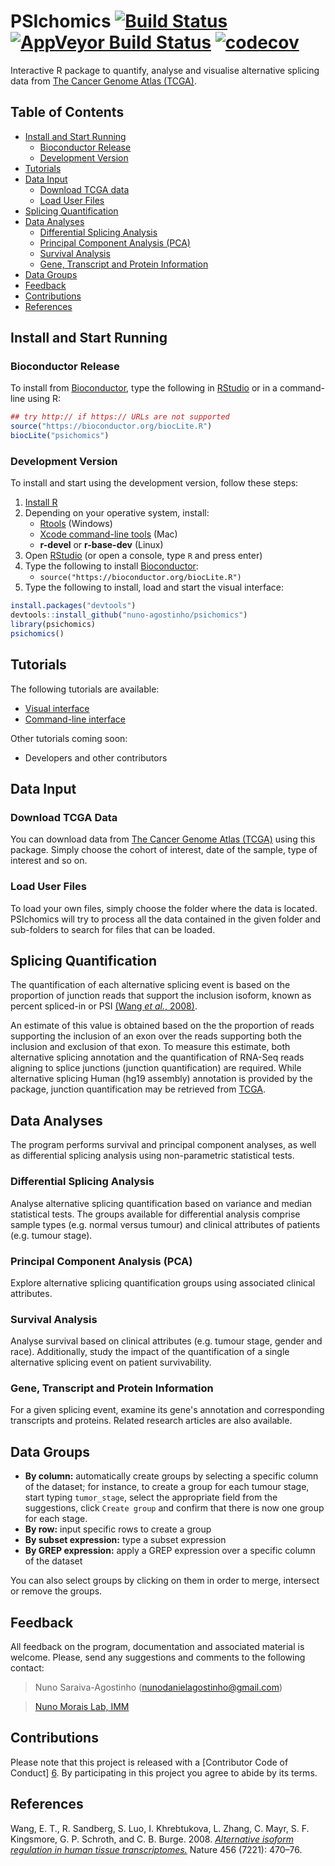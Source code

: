 # PSIchomics [![Build Status][8]][9] [![AppVeyor Build Status][10]][11] [![codecov][12]][13]
Interactive R package to quantify, analyse and visualise alternative splicing 
data from [The Cancer Genome Atlas (TCGA)][1].

## Table of Contents

* [Install and Start Running](#install-and-start-running)
    * [Bioconductor Release](#bioconductor-release)
    * [Development Version](#development-version)
* [Tutorials](#tutorials)
* [Data Input](#data-input)
    * [Download TCGA data](#download-tcga-data)
    * [Load User Files](#load-user-files)
* [Splicing Quantification](#splicing-quantification)
* [Data Analyses](#data-analyses)
    * [Differential Splicing Analysis](#differential-splicing-analysis)
    * [Principal Component Analysis (PCA)](#principal-component-analysis-pca)
    * [Survival Analysis](#survival-analysis)
    * [Gene, Transcript and Protein Information](#gene-transcript-and-protein-information)
* [Data Groups](#data-groups)
* [Feedback](#feedback)
* [Contributions](#contributions)
* [References](#references)

## Install and Start Running

### Bioconductor Release

To install from [Bioconductor][2], type the following in [RStudio][4] or in a
command-line using R:

```r
## try http:// if https:// URLs are not supported
source("https://bioconductor.org/biocLite.R")
biocLite("psichomics")
```

### Development Version
To install and start using the development version, follow these steps:

1. [Install R][3]
2. Depending on your operative system, install:
    - [Rtools](https://cran.r-project.org/bin/windows/Rtools/) (Windows)
    - [Xcode command-line tools](https://developer.apple.com/downloads) (Mac)
    - **r-devel** or **r-base-dev** (Linux)
3. Open [RStudio][4] (or open a console, type `R` and press enter)
4. Type the following to install [Bioconductor][2]: 
    - `source("https://bioconductor.org/biocLite.R")`
5. Type the following to install, load and start the visual interface:
```r
install.packages("devtools")
devtools::install_github("nuno-agostinho/psichomics")
library(psichomics)
psichomics()
```

## Tutorials

The following tutorials are available:

* [Visual interface](http://rpubs.com/nuno-agostinho/psichomics-tutorial-visual)
* [Command-line interface](http://rpubs.com/nuno-agostinho/psichomics-cli-tutorial)

Other tutorials coming soon:
* Developers and other contributors

## Data Input
### Download TCGA Data
You can download data from [The Cancer Genome Atlas (TCGA)][1] using this
package. Simply choose the cohort of interest, date of the sample, type of 
interest and so on.

### Load User Files
To load your own files, simply choose the folder where the data is located. 
PSIchomics will try to process all the data contained in the given folder and
sub-folders to search for files that can be loaded.

## Splicing Quantification
The quantification of each alternative splicing event is based on the proportion
of junction reads that support the inclusion isoform, known as percent 
spliced-in or PSI [(Wang *et al.*, 2008)](#references).

An estimate of this value is obtained based on the the proportion of reads 
supporting the inclusion of an exon over the reads supporting both the inclusion
and exclusion of that exon. To measure this estimate, both alternative splicing 
annotation and the quantification of RNA-Seq reads aligning to splice junctions
(junction quantification) are required. While alternative splicing Human (hg19
assembly) annotation is provided by the package, junction quantification may be
retrieved from [TCGA][1].

## Data Analyses
The program performs survival and principal component analyses, as well as
differential splicing analysis using non-parametric statistical tests.

### Differential Splicing Analysis
Analyse alternative splicing quantification based on variance and median 
statistical tests. The groups available for differential analysis comprise 
sample types (e.g. normal versus tumour) and clinical attributes of patients 
(e.g. tumour stage).

### Principal Component Analysis (PCA)
Explore alternative splicing quantification groups using associated clinical 
attributes.

### Survival Analysis
Analyse survival based on clinical attributes (e.g. tumour stage, gender and
race). Additionally, study the impact of the quantification of a single 
alternative splicing event on patient survivability.

### Gene, Transcript and Protein Information
For a given splicing event, examine its gene's annotation and corresponding 
transcripts and proteins. Related research articles are also available.

## Data Groups

- **By column:** automatically create groups by selecting a specific column of 
the dataset; for instance, to create a group for each tumour stage, start typing
`tumor_stage`, select the appropriate field from the suggestions, click 
`Create group` and confirm that there is now one group for each stage.
- **By row:** input specific rows to create a group
- **By subset expression:** type a subset expression
- **By GREP expression:** apply a GREP expression over a specific column of the 
dataset

You can also select groups by clicking on them in order to merge, intersect or 
remove the groups.

## Feedback
All feedback on the program, documentation and associated material is welcome. 
Please, send any suggestions and comments to the following contact:

> Nuno Saraiva-Agostinho (nunodanielagostinho@gmail.com)

> [Nuno Morais Lab, IMM][5]

## Contributions
Please note that this project is released with a [Contributor Code of Conduct]
[6]. By participating in this project you agree to abide by its terms.

## References
Wang, E. T., R. Sandberg, S. Luo, I. Khrebtukova, L. Zhang, C. Mayr, S. F. 
Kingsmore, G. P. Schroth, and C. B. Burge. 2008. [*Alternative isoform 
regulation in human tissue transcriptomes.*][7] Nature 456 (7221): 470–76.

[1]: https://tcga-data.nci.nih.gov
[2]: https://www.bioconductor.org
[3]: https://www.r-project.org
[4]: https://www.rstudio.com/products/rstudio
[5]: http://imm.medicina.ulisboa.pt/group/compbio
[6]: CONDUCT.md
[7]: http://www.nature.com/nature/journal/v456/n7221/full/nature07509.html
[8]: https://travis-ci.org/nuno-agostinho/psichomics.svg?branch=master
[9]: https://travis-ci.org/nuno-agostinho/psichomics
[10]: https://ci.appveyor.com/api/projects/status/github/nuno-agostinho/psichomics?branch=master&svg=true
[11]: https://ci.appveyor.com/project/nuno-agostinho/psichomics
[12]: https://codecov.io/gh/nuno-agostinho/psichomics/branch/master/graph/badge.svg
[13]: https://codecov.io/gh/nuno-agostinho/psichomics

